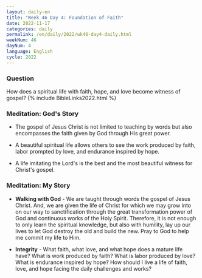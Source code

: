 ```yaml
---
layout: daily-en
title: "Week 46 Day 4: Foundation of Faith"
date: 2022-11-17
categories: daily
permalink: /en/daily/2022/wk46-day4-daily.html
weekNum: 46
dayNum: 4
language: English
cycle: 2022
---
```

### Question     
How does a spiritual life with faith, hope, and love become witness of gospel?
{% include BibleLinks2022.html %} 

### Meditation: God's Story   
+ The gospel of Jesus Christ is not limited to teaching by words but also encompasses the faith given by God through His great power. 

+ A beautiful spiritual life allows others to see the work produced by faith, labor prompted by love, and endurance inspired by hope. 

+ A life imitating the Lord's is the best and the most beautiful witness for Christ's gospel. 

### Meditation: My Story   
+ **Walking with God** - We are taught through words the gospel of Jesus Christ. And, we are given the life of Christ for which we may grow into on our way to sanctification through the great transformation power of God and continuous works of the Holy Spirit. Therefore, it is not enough to only learn the spiritual knowledge, but also with humility, lay up our lives to let God destroy the old and build the new. Pray to God to help me commit my life to Him. 

+ **Integrity** - What faith, what love, and what hope does a mature life have? What is work produced by faith? What is labor produced by love? What is endurance inspired by hope? How should I live a life of faith, love, and hope facing the daily challenges and works? 
